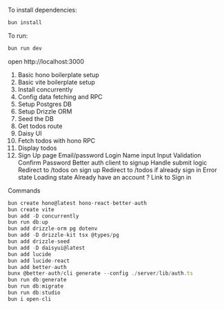 To install dependencies:
```sh
bun install
```

To run:
```sh
bun run dev
```

open http://localhost:3000

1. Basic hono boilerplate setup
2. Basic vite boilerplate setup
3. Install concurrently
4. Config data fetching and RPC
5. Setup Postgres DB
6. Setup Drizzle ORM
7. Seed the DB
8. Get todos route
9. Daisy UI
10. Fetch todos with hono RPC
11. Display todos
12. Sign Up page
    Email/password Login
    Name input
    Input Validation
    Confirm Password
    Better auth client to signup
    Handle submit logic
    Redirect to /todos on sign up
    Redirect to /todos if already sign in
    Error state
    Loading state
    Already have an account ? Link to Sign in

Commands

```js
bun create hono@latest hono-react-better-auth
bun create vite
bun add -D concurrently
bun run db:up
bun add drizzle-orm pg dotenv
bun add -D drizzle-kit tsx @types/pg
bun add drizzle-seed
bun add -D daisyui@latest
bun add lucide
bun add lucide-react
bun add better-auth
bunx @better-auth/cli generate --config ./server/lib/auth.ts
bun run db:generate
bun run db:migrate
bun run db:studio
bun i open-cli
```
